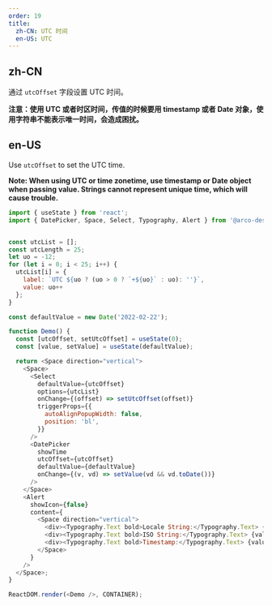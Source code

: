 ```yaml
---
order: 19
title:
  zh-CN: UTC 时间
  en-US: UTC
---
```


## zh-CN

通过 `utcOffset` 字段设置 UTC 时间。

**注意：使用 UTC 或者时区时间，传值的时候要用 timestamp 或者 Date 对象，使用字符串不能表示唯一时间，会造成困扰。**

## en-US

Use `utcOffset` to set the UTC time.

**Note: When using UTC or time zonetime, use timestamp or Date object when passing value. Strings cannot represent unique time, which will cause trouble.**

```js
import { useState } from 'react';
import { DatePicker, Space, Select, Typography, Alert } from '@arco-design/web-react';


const utcList = [];
const utcLength = 25;
let uo = -12;
for (let i = 0; i < 25; i++) {
  utcList[i] = {
    label: `UTC ${uo ? (uo > 0 ? `+${uo}` : uo): ''}`,
    value: uo++
  };
}

const defaultValue = new Date('2022-02-22');

function Demo() {
  const [utcOffset, setUtcOffset] = useState(0);
  const [value, setValue] = useState(defaultValue);

  return <Space direction="vertical">
    <Space>
      <Select
        defaultValue={utcOffset}
        options={utcList}
        onChange={(offset) => setUtcOffset(offset)}
        triggerProps={{
          autoAlignPopupWidth: false,
          position: 'bl',
        }}
      />
      <DatePicker
        showTime
        utcOffset={utcOffset}
        defaultValue={defaultValue}
        onChange={(v, vd) => setValue(vd && vd.toDate())}
      />
    </Space>
    <Alert
      showIcon={false}
      content={
        <Space direction="vertical">
          <div><Typography.Text bold>Locale String:</Typography.Text> {value.toLocaleString('en-US')}</div>
          <div><Typography.Text bold>ISO String:</Typography.Text> {value.toISOString()}</div>
          <div><Typography.Text bold>Timestamp:</Typography.Text> {value.valueOf()}</div>
        </Space>
      }
    />
  </Space>;
}

ReactDOM.render(<Demo />, CONTAINER);
```
